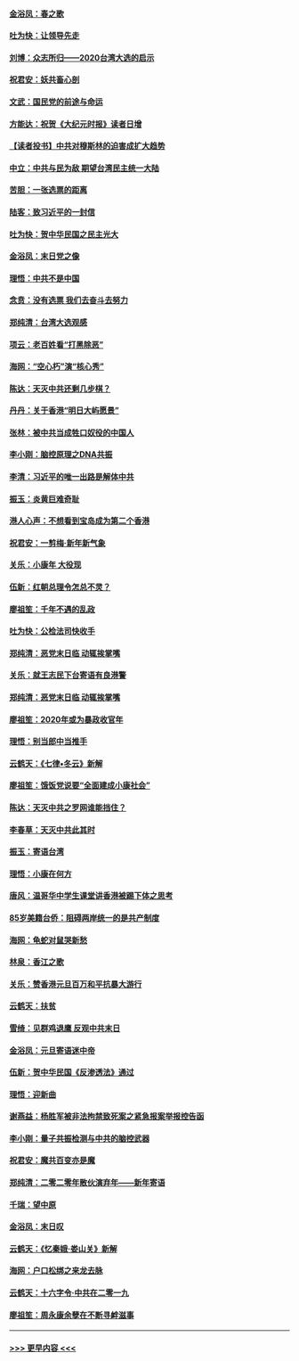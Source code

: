 #### [金浴凤：春之歌](../pages/nsc993/n11797687.md?t=01161933) 
#### [吐为快：让领导先走](../pages/nsc993/n11797512.md?t=01161933) 
#### [刘博：众志所归——2020台湾大选的启示](../pages/nsc993/n11796878.md?t=01161933) 
#### [祝君安：妖共畜心剖](../pages/nsc993/n11794273.md?t=01161933) 
#### [文武：国民党的前途与命运](../pages/nsc993/n11794198.md?t=01161933) 
#### [方能达：祝贺《大纪元时报》读者日增](../pages/nsc993/n11793807.md?t=01161933) 
#### [【读者投书】中共对穆斯林的迫害成扩大趋势](../pages/nsc993/n11791371.md?t=01161933) 
#### [中立：中共与民为敌 期望台湾民主统一大陆](../pages/nsc993/n11790392.md?t=01161933) 
#### [苦胆：一张选票的距离](../pages/nsc993/n11788914.md?t=01161933) 
#### [陆客：致习近平的一封信](../pages/nsc993/n11788867.md?t=01161933) 
#### [吐为快：贺中华民国之民主光大](../pages/nsc993/n11788618.md?t=01161933) 
#### [金浴凤：末日党之像](../pages/nsc993/n11787475.md?t=01161933) 
#### [理悟：中共不是中国](../pages/nsc993/n11787463.md?t=01161933) 
#### [念贲：没有选票  我们去奋斗去努力](../pages/nsc993/n11787398.md?t=01161933) 
#### [郑纯清：台湾大选观感](../pages/nsc993/n11786210.md?t=01161933) 
#### [项云：老百姓看“打黑除恶”](../pages/nsc993/n11785398.md?t=01161933) 
#### [海网：“空心朽”演“核心秀”](../pages/nsc993/n11783874.md?t=01161933) 
#### [陈达：天灭中共还剩几步棋？](../pages/nsc993/n11783719.md?t=01161933) 
#### [丹丹：关于香港“明日大屿愿景”](../pages/nsc993/n11783273.md?t=01161933) 
#### [张林：被中共当成牲口奴役的中国人](../pages/nsc993/n11782397.md?t=01161933) 
#### [李小刚：脑控原理之DNA共振](../pages/nsc993/n11780962.md?t=01161933) 
#### [李清：习近平的唯一出路是解体中共](../pages/nsc993/n11780866.md?t=01161933) 
#### [振玉：炎黄巨难奇耻](../pages/nsc993/n11779632.md?t=01161933) 
#### [港人心声：不想看到宝岛成为第二个香港](../pages/nsc993/n11778817.md?t=01161933) 
#### [祝君安：一剪梅‧新年新气象](../pages/nsc993/n11776340.md?t=01161933) 
#### [关乐：小康年 大役现](../pages/nsc993/n11774213.md?t=01161933) 
#### [伍新：红朝总理令怎总不灵？](../pages/nsc993/n11770813.md?t=01161933) 
#### [廖祖笙：千年不遇的乱政](../pages/nsc993/n11770373.md?t=01161933) 
#### [吐为快：公检法司快收手](../pages/nsc993/n11770359.md?t=01161933) 
#### [郑纯清：恶党末日临 动辄挨掌嘴](../pages/nsc993/n11769912.md?t=01161933) 
#### [关乐：就王志民下台寄语有良港警](../pages/nsc993/n11769903.md?t=01161933) 
#### [郑纯清：恶党末日临 动辄挨掌嘴](../pages/nsc993/n11769356.md?t=01161933) 
#### [廖祖笙：2020年或为暴政收官年](../pages/nsc993/n11768216.md?t=01161933) 
#### [理悟：别当郎中当推手](../pages/nsc993/n11768243.md?t=01161933) 
#### [云鹤天：《七律▪冬云》新解](../pages/nsc993/n11768204.md?t=01161933) 
#### [廖祖笙：饿饭党说要“全面建成小康社会”](../pages/nsc993/n11767482.md?t=01161933) 
#### [陈达：天灭中共之罗网谁能挡住？](../pages/nsc993/n11767465.md?t=01161933) 
#### [李春草：天灭中共此其时](../pages/nsc993/n11767452.md?t=01161933) 
#### [振玉：寄语台湾](../pages/nsc993/n11767432.md?t=01161933) 
#### [理悟：小康在何方](../pages/nsc993/n11767394.md?t=01161933) 
#### [唐风：温哥华中学生课堂讲香港被踢下体之思考](../pages/nsc993/n11766848.md?t=01161933) 
#### [85岁美籍台侨：阻碍两岸统一的是共产制度](../pages/nsc993/n11765043.md?t=01161933) 
#### [海网：龟蛇对鼠哭新愁](../pages/nsc993/n11764895.md?t=01161933) 
#### [林泉：香江之歌](../pages/nsc993/n11764415.md?t=01161933) 
#### [关乐：赞香港元旦百万和平抗暴大游行](../pages/nsc993/n11764382.md?t=01161933) 
#### [云鹤天：扶贫](../pages/nsc993/n11764245.md?t=01161933) 
#### [雪绮：见群鸡退鹰  反观中共末日](../pages/nsc993/n11762112.md?t=01161933) 
#### [金浴凤：元旦寄语迷中帝](../pages/nsc993/n11761788.md?t=01161933) 
#### [伍新：贺中华民国《反渗透法》通过](../pages/nsc993/n11761994.md?t=01161933) 
#### [理悟：迎新曲](../pages/nsc993/n11761152.md?t=01161933) 
#### [谢燕益：杨胜军被非法拘禁致死案之紧急报案举报控告函](../pages/nsc993/n11756134.md?t=01161933) 
#### [李小刚：量子共振检测与中共的脑控武器](../pages/nsc993/n11754518.md?t=01161933) 
#### [祝君安：魔共百变亦是魔](../pages/nsc993/n11754469.md?t=01161933) 
#### [郑纯清：二零二零年散伙演弃年——新年寄语](../pages/nsc993/n11754195.md?t=01161933) 
#### [千瑞：望中原](../pages/nsc993/n11754159.md?t=01161933) 
#### [金浴凤：末日叹](../pages/nsc993/n11752359.md?t=01161933) 
#### [云鹤天：《忆秦娥‧娄山关》新解](../pages/nsc993/n11752348.md?t=01161933) 
#### [海网：户口松绑之来龙去脉](../pages/nsc993/n11752328.md?t=01161933) 
#### [云鹤天：十六字令‧中共在二零一九](../pages/nsc993/n11752305.md?t=01161933) 
#### [廖祖笙：周永康余孽在不断寻衅滋事](../pages/nsc993/n11751013.md?t=01161933) 

----
#### [ >>> 更早内容 <<< ](../indexes/nsc993-earlier.md)
